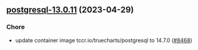 

## [postgresql-13.0.11](https://github.com/truecharts/charts/compare/postgresql-13.0.10...postgresql-13.0.11) (2023-04-29)

### Chore

- update container image tccr.io/truecharts/postgresql to 14.7.0 ([#8468](https://github.com/truecharts/charts/issues/8468))
  
  